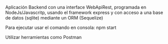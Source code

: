 Aplicación Backend con una interface WebApiRest,  programada en NodeJs/Javascritp, usando el framework express y con acceso a una base de datos (sqlite) mediante un ORM (Sequelize)

Para ejecutar usar el comando en consola: npm start

Utilizar herramientas como Postman
